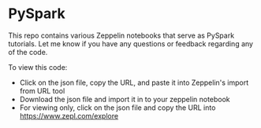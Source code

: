 # PySpark
This repo contains various Zeppelin notebooks that serve as PySpark tutorials. Let me know if you have any questions or feedback regarding any of the code.

To view this code:

- Click on the json file, copy the URL, and paste it into Zeppelin's import from URL tool
- Download the json file and import it in to your zeppelin notebook
- For viewing only, click on the json file and copy the URL into https://www.zepl.com/explore
